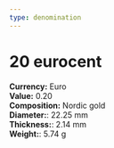 ```yaml
---
type: denomination
---
```


# 20 eurocent

**Currency:** Euro\
**Value:** 0.20\
**Composition:** Nordic gold\
**Diameter:**: 22.25 mm\
**Thickness:**: 2.14 mm\
**Weight:**: 5.74 g
